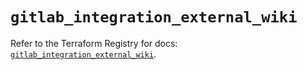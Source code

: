 # `gitlab_integration_external_wiki`

Refer to the Terraform Registry for docs: [`gitlab_integration_external_wiki`](https://registry.terraform.io/providers/gitlabhq/gitlab/17.5.0/docs/resources/integration_external_wiki).
